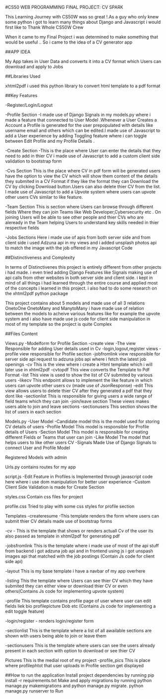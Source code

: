 #CS50 WEB PROGRAMMING FINAL PROJECT: CV SPARK


This Learning Journey with CS50W was so great !.As a guy who only knew some python i got to learn many things about Django and Javascript i would first like to Thank Whole CS50W Crew


When it came to my Final Project i was determined to make something that would be useful .. So i came to the idea of a CV generator app

##APP IDEA

My App takes in User Data and converts it into a CV format which Users can download and apply to Jobs 



##Libraries Used


xhtml2pdf i used this python library to convert html template to a pdf format

##Key Features

-Register/Login/Logout 

-Profile Section -I made use of Django Signals in my models.py where  i made a feature that connected to User Model .Whenever a User Creates a Account a Profile is generated  for the user prepopulated with details like username email and others which can be edited.I made use of Javascript to add a User experience by adding Toggling feature where i can toggle between Edit Profile and my Profile Details .

-Create Section  -This is the place where User can enter the details that they need to add in thier CV i made use of Javascript to add a custom client side validation to bootstrap form 

-Cvs Section This is the place where CV in pdf form will be generated  users have the option to view the CV which will show them content of the  details they submited  in a CV Format if they like the format they can Download the CV by clicking Download button.Users can also delete thier CV from the list. I made use of Javascript to add a Upvote system where users can upvote other users CVs similar to like feature.


-Team Section This is section where Users can browse through different fields Where they can join Teams like Web Developer,Cybersecurity etc . On joining Users will be able to see other people and thier CVs who are aleready in the Team helping Users to understand key skills needed in thier respective fields


-Jobs Sections  Here i made use of apis from both server side and from client side i used Adzuna api in my views and i added unsplash photos api to match the image with the job offered in my Javascript Code


##Distinctiveness and Complexity

In terms of Distinctivenes this project is entirely different from other projects i had made. i even tried adding Django Features like Signals making use of api calls  from other websites in both server side and client side. i kept in mind of all things i had learned through the entire course and applied most of the concepts i learned in this project. i also had to do some research on the xhtml2pdf python package 
  
This project contains about 5 models and made use of all 3 relations OnetoOne OnetoMany and ManytoMany  i have made use of relation between the models to acheive various features like for example the upvote system and i also have made use js code  for client side manipulation in most of my template so the project is quite Complex

##Files Content

Views.py
        -Modelform for Profile Section
        -create view -The view Responsible for adding User details used in Cv
        -login,logout,register views
        -profile view responsible for Profile section 
        -jobfromlink view responsible for server side api request to adzuna jobs api where i fetch the latest job openings
        -cv This is the view where i create a Html template which i will later use in xhtml2pdf
        -cvtopdf This view converts the Template to Pdf Format
        -list This view is used to show the list of CV submited by various users
        -likecv This endpoint allows to implement the like feature  in which users can upvote other users cv (made use of JsonResponse)
        -edit This view allows users to delete thier CV after they generated a pdf that they dont like
        -sectionlist This is responsible for giving users a wide range of field teams which they can join
        -join/leave section These views makes users able to join and leave sections
        -sectionusers This section shows the list of users in each section


Models.py
         -User Model
         -Candidate model this is the model used for storing CV details of users
         -Profile Model This model is responsible for Profile details of Users 
         -Section Model This model is responsible for creating different Fields or Teams that user can join
         -Like Model The model that helps users to like other users CV
         -Signals Made Use of Django Signals to connect User and Profile Model

Registered Models with admin


Urls.py 
     contains routes for my app

script.js
  -Edit Feature in Profiles is Implemented through  javascript code here where i use dom manipulation for better user experience
  -Custom Client Side Validation is made for Create Section


styles.css
 Contain css files for project

profile.css
  Tried to play with some css styles for profile section

Templates
 -createresume -This template renders the form where users can submit thier CV details made use of bootstrap forms

 -cv - This is the template that shows or renders actuall Cv of the user its also passed as template in xhtml2pdf for generating pdf

 -jobsfromlink This is the template where i made use of most of the api stuff from backend i got adzuna job api and in frontend using js i got unspash images api that matched with the job postings (Contain Js code for client side api)

-layout This is my base template i have a navbar of my app overhere

-listing This the template where Users can see thier CV which they have submited they can either view or download thier CV or even others(Contains Js code for implementing upvote system)

-profile This template contains profile page of user where user can edit fields liek bio profilepicture Dob etc (Contains Js code for implementing a edit toggle feature)

-login/register - renders login/register form

-sectionlist This is the template where a list of all awailable sections are shown with users being able to join or leave them

-sectionusers This is the template where users can see the users already present in each section with option to download or see thier CV


Pictures This is the medial root of my project 
   -profile_pics This is place where profilephtot that user uploads in Profile section get displayed


##How to run the application
       Install project dependencies by running pip install -r requirements.txt
       Make and apply migrations by running python manage.py makemigrations and python manage.py migrate.
       python manage.py runserver to Run


